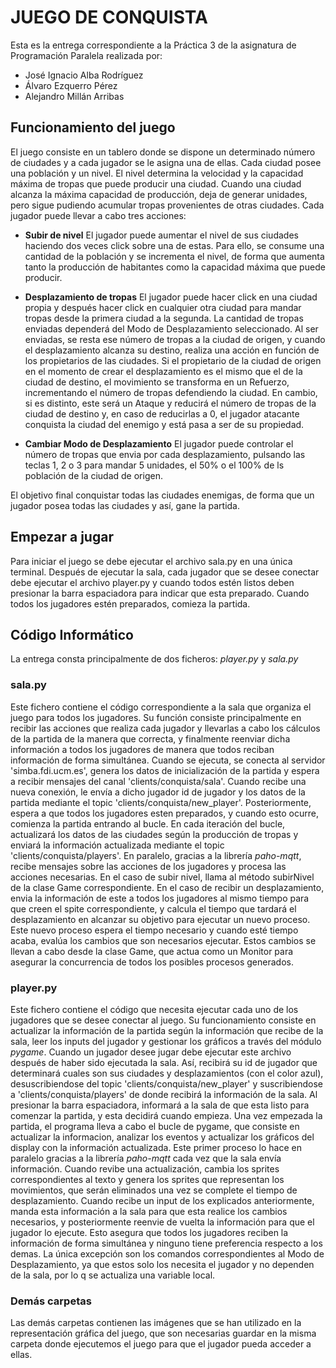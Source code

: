 # **JUEGO DE CONQUISTA**

Esta es la entrega correspondiente a la Práctica 3 de la asignatura de Programación Paralela realizada por:
- José Ignacio Alba Rodríguez 
- Álvaro Ezquerro Pérez 
- Alejandro Millán Arribas

## Funcionamiento del juego

El juego consiste en un tablero donde se dispone un determinado número de ciudades y a cada jugador se le asigna una de ellas. Cada ciudad posee una población y un nivel. El nivel determina la velocidad y la capacidad máxima de tropas que puede producir una ciudad. Cuando una ciudad alcanza la máxima capacidad de producción, deja de generar unidades, pero sigue pudiendo acumular tropas provenientes de otras ciudades. Cada jugador puede llevar a cabo tres acciones:

- **Subir de nivel**
El jugador puede aumentar el nivel de sus ciudades haciendo dos veces click sobre una de estas. Para ello, se consume una cantidad de la población y se incrementa el nivel, de forma que aumenta tanto la producción de habitantes como la capacidad máxima que puede producir. 

- **Desplazamiento de tropas**
El jugador puede hacer click en una ciudad propia y después hacer click en cualquier otra ciudad para mandar tropas desde la primera ciudad a la segunda. La cantidad de tropas enviadas dependerá del Modo de Desplazamiento seleccionado. Al ser enviadas, se resta ese número de tropas a la ciudad de origen, y cuando el desplazamiento alcanza su destino, realiza una acción en función de los propietarios de las ciudades. Si el propietario de la ciudad de origen en el momento de crear el desplazamiento es el mismo que el de la ciudad de destino, el movimiento se transforma en un Refuerzo, incrementando el número de tropas defendiendo la ciudad. En cambio, si es distinto, este será un Ataque y reducirá el número de tropas de la ciudad de destino y, en caso de reducirlas a 0, el jugador atacante conquista la ciudad del enemigo y está pasa a ser de su propiedad.

- **Cambiar Modo de Desplazamiento**
El jugador puede controlar el número de tropas que envia por cada desplazamiento, pulsando las teclas 1, 2 o 3 para mandar 5 unidades, el 50% o el 100% de ls población de la ciudad de origen.


El objetivo final conquistar todas las ciudades enemigas, de forma que un jugador posea todas las ciudades y así, gane la partida.

## Empezar a jugar
Para iniciar el juego se debe ejecutar el archivo sala.py en una única terminal. Después de ejecutar la sala, cada jugador que se desee conectar debe ejecutar el archivo player.py y cuando todos estén listos deben presionar la barra espaciadora para indicar que esta preparado. Cuando todos los jugadores estén preparados, comieza la partida. 


## Código Informático

La entrega consta principalmente de dos ficheros: *player.py* y *sala.py*

### sala.py

Este fichero contiene el código correspondiente a la sala que organiza el juego para todos los jugadores. Su función consiste principalmente en recibir las acciones que realiza cada jugador y llevarlas a cabo los cálculos de la partida de la manera que correcta, y finalmente reenviar dicha información a todos los jugadores de manera que todos reciban información de forma simultánea.
Cuando se ejecuta, se conecta al servidor 'simba.fdi.ucm.es', genera los datos de inicialización de la partida y espera a recibir mensajes del canal 'clients/conquista/sala'. Cuando recibe una nueva conexión, le envía a dicho jugador id de jugador y los datos de la partida mediante el topic 'clients/conquista/new_player'. Posteriormente, espera a que todos los jugadores esten preparados, y cuando esto ocurre, comienza la partida entrando al bucle.
En cada iteración del bucle, actualizará los datos de las ciudades según la producción de tropas y enviará la información actualizada mediante el topic 'clients/conquista/players'. En paralelo, gracias a la librería _paho-mqtt_, recibe mensajes sobre las acciones de los jugadores y procesa las acciones necesarias. En el caso de subir nivel, llama al método subirNivel de la clase Game correspondiente. En el caso de recibir un desplazamiento, envia la información de este a todos los jugadores al mismo tiempo para que creen el spite correspondiente, y calcula el tiempo que tardará el desplazamiento en alcanzar su objetivo para ejecutar un nuevo proceso. Este nuevo proceso espera el tiempo necesario y cuando esté tiempo acaba, evalúa los cambios que son necesarios ejecutar. Estos cambios se llevan a cabo desde la clase Game, que actua como un Monitor para asegurar la concurrencia de todos los posibles procesos generados.

### player.py

Este fichero contiene el código que necesita ejecutar cada uno de los jugadores que se desee conectar al juego. Su funcionamiento consiste en actualizar la información de la partida según la información que recibe de la sala, leer los inputs del jugador y gestionar los gráficos a través del módulo _pygame_. Cuando un jugador desee jugar debe ejecutar este archivo después de haber sido ejecutada la sala. Así, recibirá su id de jugador que determinará cuales son sus ciudades y desplazamientos (con el color azul), desuscribiendose del topic 'clients/conquista/new_player' y suscribiendose a 'clients/conquista/players' de donde recibirá la información de la sala. Al presionar la barra espaciadora, informará a la sala de que esta listo para comenzar la partida, y esta decidirá cuando empieza. Una vez empezada la partida, el programa lleva a cabo el bucle de pygame, que consiste en actualizar la informacion, analizar los eventos y actualizar los gráficos del display con la información actualizada. Este primer proceso lo hace en paralelo gracias a la librería _paho-mqtt_ cada vez que la sala envía información. Cuando revibe una actualización, cambia los sprites correspondientes al texto y genera los sprites que representan los movimientos, que serán eliminados una vez se complete el tiempo de desplazamiento. Cuando recibe un input de los explicados anteriormente, manda esta información a la sala para que esta realice los cambios necesarios, y posteriormente reenvie de vuelta la información para que el jugador lo ejecute. Esto asegura que todos los jugadores reciben la información de forma simultánea y ninguno tiene preferencia respecto a los demas. La única excepción son los comandos correspondientes al Modo de Desplazamiento, ya que estos solo los necesita el jugador y no dependen de la sala, por lo q se actualiza una variable local.


### Demás carpetas

Las demás carpetas contienen las imágenes que se han utilizado en la representación gráfica del juego, que son necesarias guardar en la misma carpeta donde ejecutemos el juego para que el jugador pueda acceder a ellas.